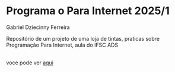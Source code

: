 # Programa o Para Internet 2025/1
Gabriel Dziecinny Ferreira

Repositório de um projeto de uma loja de tintas, praticas sobre Programação Para Internet, aula do IFSC ADS 

<br>voce pode ver 
<a href="https://gabrieldz27.github.io/Programa-o-Para-Internet-2025-1/site-loja-tintas/index.html">aqui</a>